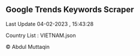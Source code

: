 

## Google Trends Keywords Scraper 
 
Last Update 04-02-2023 , 15:43:28

Country List :
VIETNAM.json



© Abdul Muttaqin 
